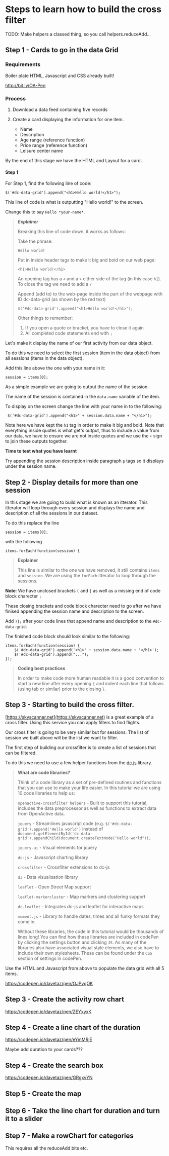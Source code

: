 # Steps to learn how to build the cross filter

TODO: Make helpers a classed thing, so you call helpers.reduceAdd...

## Step 1 - Cards to go in the data Grid

### Requirements

Boiler plate HTML, Javascript and CSS already built!

http://bit.ly/OA-Pen

### Process

1. Download a data feed containing five records

2. Create a card displaying the information for one item. 
	* Name
	* Description
	* Age range (reference function)
	* Price range (reference function)
	* Leisure center name

By the end of this stage we have the HTML and Layout for a card. 

#### Step 1

For Step 1, find the following line of code:

    $('#dc-data-grid').append("<h1>Hello world!</h1>");
    
This line of code is what is outputting "Hello world!" to the screen. 

Change this to say `Hello *your-name*`. 


	
>**_Explainer_** 
>
> Breaking this line of code down, it works as follows:
>
> Take the phrase:
>
>    `Hello world!` 
>
> Put in inside header tags to make it big and bold on our web page:
>
>    `<h1>Hello world!</h1>`
>
> An opening tag has a `<` and a `>` either side of the tag (in this case `h1`). To close the tag we need to add a `/`
>
> Append (add to) to the web-page inside the part of the webpage with ID dc-data-grid (as shown by the red text)
>
>    `$('#dc-data-grid').append("<h1>Hello world!</h1>");`
>
> Other things to remember:
>    1. If you open a quote or bracket, you have to close it again
>    2. All completed code statements end with `;`
>
    
Let's make it display the name of our first activity from our data object.

To do this we need to select the first session (item in the data object) from all sessions (items in the data object). 

Add this line above the one with your name in it:

    session = items[0];
    
As a simple example we are going to output the name of the session. 

The name of the session is contained in the `data.name` variable of the item. 

To display on the screen change the line with your name in to the following:

     $('#dc-data-grid').append("<h1>" + session.data.name + "</h1>");
 
Note here we have kept the `h1` tag in order to make it big and bold. Note that everything inside quotes is what get's output, thus to include a value from our data, we have to ensure we are not inside quotes and we use the `+` sign to join these outputs together.

**Time to test what you have learnt**

Try appending the session description inside paragraph `p` tags so it displays under the session name.

## Step 2 - Display details for more than one session

In this stage we are going to build what is known as an itterator. This itterator will loop through every session and displays the name and description of all the sessions in our dataset. 

To do this replace the line

    session = items[0];
    
with the following

    items.forEach(function(session) {
    
> **Explainer**
> 
> This line is similar to the one we have removed, it still contains `items` and `session`. We are using the `forEach` itterator to loop through the sessions. 
>

**Note**: We have unclosed brackets `(` and `{` as well as a missing end of code block charecter `;`

These closing brackets and code block charecter need to go after we have finised appending the session name and description to the screen. 

Add `)};` after your code lines that append name and description to the `#dc-data-grid`. 

The finished code block should look similar to the following:

    items.forEach(function(session) {
        $('#dc-data-grid').append('<h1>' + session.data.name + '</h1>');
        $('#dc-data-grid').append("...");
    });

> **Coding best practices**
>
> In order to make code more human readable it is a good convention to start a new line after every opening `{` and indent each line that follows (using tab or similar) prior to the closing `}`.
> 

## Step 3 - Starting to build the cross filter. 

[https://skyscanner.net](https://skyscanner.net) is a great example of a cross filter. Using this service you can apply filters to find flights. 

Our cross filter is going to be very similar but for sessions. The list of session we built above will be the list we want to filter. 

The first step of building our crossfilter is to create a list of sessions that can be filtered. 

To do this we need to use a few helper functions from the [dc.js](https://dc-js.github.io/dc.js/) library. 

> **What are code libraries?**
>
> Think of a code library as a set of pre-defined routines and functions that you can use to make your life easier.
> In this tutorial we are using 10 code libraries to help us:
> 
> `openactive-crossfilter helpers` - Built to support this tutorial, includes the data preprocessor as well as functions to extract data from OpenActive data.
>
> `jquery` - Streamlines javascript code (e.g. `$('#dc-data-grid').append('Hello world')` instead of `document.getElementById('dc-data-grid').appendChild(document.createTextNode("Hello world"));`
>
> `jquery-ui` - Visual elements for jquery
>
> `dc-js` - Javascript charting library
>
> `crossfilter` - Crossfilter extensions to dc-js
>
> `d3` - Data visualisation library
>
> `leaflet` - Open Street Map support
>
> `leaflet-markercluster` - Map markers and clustering support
>
> `dc.leaflet` - Integrates dc-js and leaflet for interactive maps
>
> `moment.js` - Library to handle dates, times and all funky formats they come in. 
>
> Without these libraries, the code in this tutorial would be thousands of lines long!
> You can find how these libraries are included in codePen by clicking the settings button and clicking `JS`.
> As many of the libraries also have associated visual style elements, we also have to include their own stylesheets. These can be found under the `CSS` section of settings in codePen.
>

>


Use the HTML and Javascript from above to populate the data grid with all 5 items.

https://codepen.io/davetaz/pen/OJPvgOK

## Step 3 - Create the activity row chart

https://codepen.io/davetaz/pen/ZEYxyxK

## Step 4 - Create a line chart of the duration

https://codepen.io/davetaz/pen/eYmMRjE

Maybe add duration to your cards??? 

## Step 4 - Create the search box

https://codepen.io/davetaz/pen/GRgxvYN


## Step 5 - Create the map

## Step 6 - Take the line chart for duration and turn it to a slider

## Step 7 - Make a rowChart for categories 

This requires all the reduceAdd bits etc.
